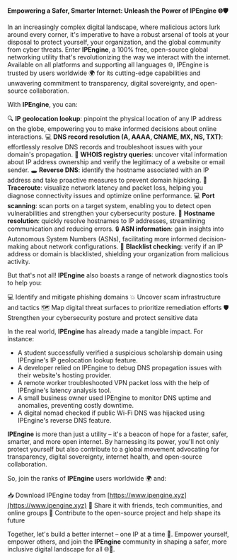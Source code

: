 **Empowering a Safer, Smarter Internet: Unleash the Power of IPEngine 🌐🛡️**

In an increasingly complex digital landscape, where malicious actors lurk around every corner, it's imperative to have a robust arsenal of tools at your disposal to protect yourself, your organization, and the global community from cyber threats. Enter **IPEngine**, a 100% free, open-source global networking utility that's revolutionizing the way we interact with the internet. Available on all platforms and supporting all languages 🌐, IPEngine is trusted by users worldwide 🌍 for its cutting-edge capabilities and unwavering commitment to transparency, digital sovereignty, and open-source collaboration.

With **IPEngine**, you can:

🔍 **IP geolocation lookup**: pinpoint the physical location of any IP address on the globe, empowering you to make informed decisions about online interactions.
💻 **DNS record resolution (A, AAAA, CNAME, MX, NS, TXT)**: effortlessly resolve DNS records and troubleshoot issues with your domain's propagation.
🔎 **WHOIS registry queries**: uncover vital information about IP address ownership and verify the legitimacy of a website or email sender.
🕳️ **Reverse DNS**: identify the hostname associated with an IP address and take proactive measures to prevent domain hijacking.
📡 **Traceroute**: visualize network latency and packet loss, helping you diagnose connectivity issues and optimize online performance.
💻 **Port scanning**: scan ports on a target system, enabling you to detect open vulnerabilities and strengthen your cybersecurity posture.
💬 **Hostname resolution**: quickly resolve hostnames to IP addresses, streamlining communication and reducing errors.
🔒 **ASN information**: gain insights into Autonomous System Numbers (ASNs), facilitating more informed decision-making about network configurations.
🚨 **Blacklist checking**: verify if an IP address or domain is blacklisted, shielding your organization from malicious activity.

But that's not all! **IPEngine** also boasts a range of network diagnostics tools to help you:

💻 Identify and mitigate phishing domains
💥 Uncover scam infrastructure and tactics
🗺️ Map digital threat surfaces to prioritize remediation efforts
🛡️ Strengthen your cybersecurity posture and protect sensitive data

In the real world, **IPEngine** has already made a tangible impact. For instance:

* A student successfully verified a suspicious scholarship domain using IPEngine's IP geolocation lookup feature.
* A developer relied on IPEngine to debug DNS propagation issues with their website's hosting provider.
* A remote worker troubleshooted VPN packet loss with the help of IPEngine's latency analysis tool.
* A small business owner used IPEngine to monitor DNS uptime and anomalies, preventing costly downtime.
* A digital nomad checked if public Wi-Fi DNS was hijacked using IPEngine's reverse DNS feature.

**IPEngine** is more than just a utility – it's a beacon of hope for a faster, safer, smarter, and more open internet. By harnessing its power, you'll not only protect yourself but also contribute to a global movement advocating for transparency, digital sovereignty, internet health, and open-source collaboration.

So, join the ranks of **IPEngine** users worldwide 🌍 and:

📥 Download IPEngine today from [https://www.ipengine.xyz](https://www.ipengine.xyz)
💬 Share it with friends, tech communities, and online groups
🤝 Contribute to the open-source project and help shape its future

Together, let's build a better internet – one IP at a time 🔗. Empower yourself, empower others, and join the **IPEngine** community in shaping a safer, more inclusive digital landscape for all 🌐💖.